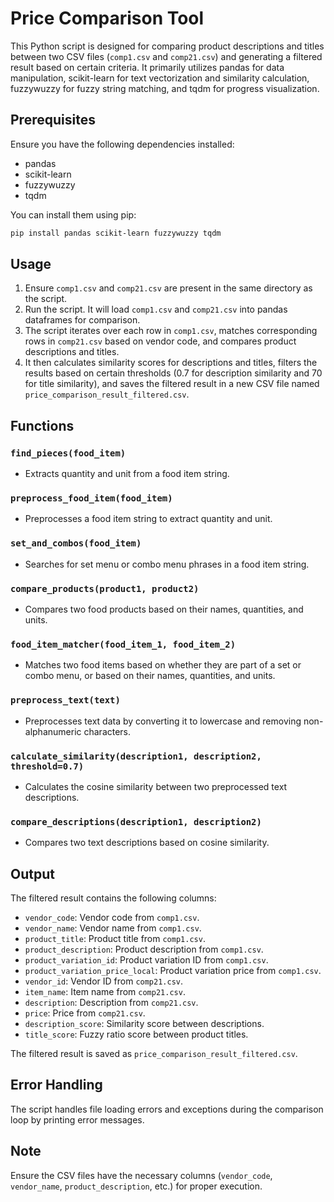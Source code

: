 # Price Comparison Tool

This Python script is designed for comparing product descriptions and titles between two CSV files (`comp1.csv` and `comp21.csv`) and generating a filtered result based on certain criteria. It primarily utilizes pandas for data manipulation, scikit-learn for text vectorization and similarity calculation, fuzzywuzzy for fuzzy string matching, and tqdm for progress visualization.

## Prerequisites

Ensure you have the following dependencies installed:
- pandas
- scikit-learn
- fuzzywuzzy
- tqdm

You can install them using pip:

```bash
pip install pandas scikit-learn fuzzywuzzy tqdm
```

## Usage

1. Ensure `comp1.csv` and `comp21.csv` are present in the same directory as the script.
2. Run the script. It will load `comp1.csv` and `comp21.csv` into pandas dataframes for comparison.
3. The script iterates over each row in `comp1.csv`, matches corresponding rows in `comp21.csv` based on vendor code, and compares product descriptions and titles.
4. It then calculates similarity scores for descriptions and titles, filters the results based on certain thresholds (0.7 for description similarity and 70 for title similarity), and saves the filtered result in a new CSV file named `price_comparison_result_filtered.csv`.

## Functions

### `find_pieces(food_item)`
- Extracts quantity and unit from a food item string.

### `preprocess_food_item(food_item)`
- Preprocesses a food item string to extract quantity and unit.

### `set_and_combos(food_item)`
- Searches for set menu or combo menu phrases in a food item string.

### `compare_products(product1, product2)`
- Compares two food products based on their names, quantities, and units.

### `food_item_matcher(food_item_1, food_item_2)`
- Matches two food items based on whether they are part of a set or combo menu, or based on their names, quantities, and units.

### `preprocess_text(text)`
- Preprocesses text data by converting it to lowercase and removing non-alphanumeric characters.

### `calculate_similarity(description1, description2, threshold=0.7)`
- Calculates the cosine similarity between two preprocessed text descriptions.

### `compare_descriptions(description1, description2)`
- Compares two text descriptions based on cosine similarity.

## Output

The filtered result contains the following columns:
- `vendor_code`: Vendor code from `comp1.csv`.
- `vendor_name`: Vendor name from `comp1.csv`.
- `product_title`: Product title from `comp1.csv`.
- `product_description`: Product description from `comp1.csv`.
- `product_variation_id`: Product variation ID from `comp1.csv`.
- `product_variation_price_local`: Product variation price from `comp1.csv`.
- `vendor_id`: Vendor ID from `comp21.csv`.
- `item_name`: Item name from `comp21.csv`.
- `description`: Description from `comp21.csv`.
- `price`: Price from `comp21.csv`.
- `description_score`: Similarity score between descriptions.
- `title_score`: Fuzzy ratio score between product titles.

The filtered result is saved as `price_comparison_result_filtered.csv`.

## Error Handling

The script handles file loading errors and exceptions during the comparison loop by printing error messages.

## Note

Ensure the CSV files have the necessary columns (`vendor_code`, `vendor_name`, `product_description`, etc.) for proper execution.
